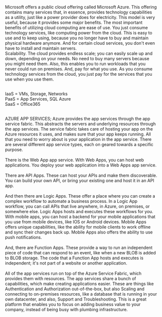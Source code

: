  Microsoft offers a public cloud offering called Microsoft Azure. This offering contains many services that, in essence, provides technology capabilities as a utility, just like a power provider does for electricity. This model is very useful, because it provides some major benefits. The most important benefits of utilizing cloud computing are ease of use. You just consume technology services, like computing power from the cloud. This is easy to use and to keep using, because you no longer have to buy and maintain physical hardware anymore. And for certain cloud services, you don't even have to install and maintain servers. 
 <br/>
 Scalability. The cloud provides endless scale; you can easily scale up and down, depending on your needs. No need to buy many servers because you might need them. Also, this enables you to run workloads that you never could run on premises. And, pay for what you use. As you consume technology services from the cloud, you just pay for the services that you use when you use them.
 
 
  <br/>
 IaaS = VMs, Storage, Networks <br/>
 PaaS = App Services, SQL Azure <br/>
 SaaS = Office365 <br/>
  <br/>
 
 AZURE APP SERVICES;
 Azure provides the app services through the app service fabric. This abstracts the servers and underlying resources through the app services. The service fabric takes care of hosting your app on the Azure resources it uses, and makes sure that your app keeps running. All that you need to worry about is your application in the app service. There are several different app service types, each on geared towards a specific purpose.
  <br/> <br/>
 There is the Web App app service. With Web Apps, you can host web applications. You deploy your web application into a Web Apps app service. 
  <br/> <br/>
 There are API Apps. These can host your APIs and make them discoverable. You can build your own API, or bring your existing one and host it in an API app. 
  <br/> <br/>
 And then there are Logic Apps. These offer a place where you can create a complex workflow to automate a business process. In a Logic App workflow, you can call APIs that live anywhere, in Azure, on premises, or somewhere else. Logic Apps hosts and executes these workflows for you. With mobile apps, you can host a backend for your mobile applications that you use from mobile devices, like IOS or Android devices. Mobile Apps offers unique capabilities, like the ability for mobile clients to work offline and sync their changes back up. Mobile Apps also offers the ability to use push notifications.
  <br/> <br/>
 And, there are Function Apps. These provide a way to run an independent piece of code that can respond to an event, like when a new BLOB is added to BLOB storage. The code that a Function App hosts and executes is independent; it's not part of a website or another application. 
  <br/> <br/>
 All of the app services run on top of the Azure Service Fabric, which provides them with resources. The app services share a bunch of capabilities, which make creating applications easier. These are things like Authentication and Authorization out-of-the-box, but also Scaling and connecting to on-premises resources, like a database that is running in your own datacenter, and also, Support and Troubleshooting. This is a great platform that enables you to focus on adding business value to your company, instead of being busy with plumbing infrastructure.
 <br/> <br/>
